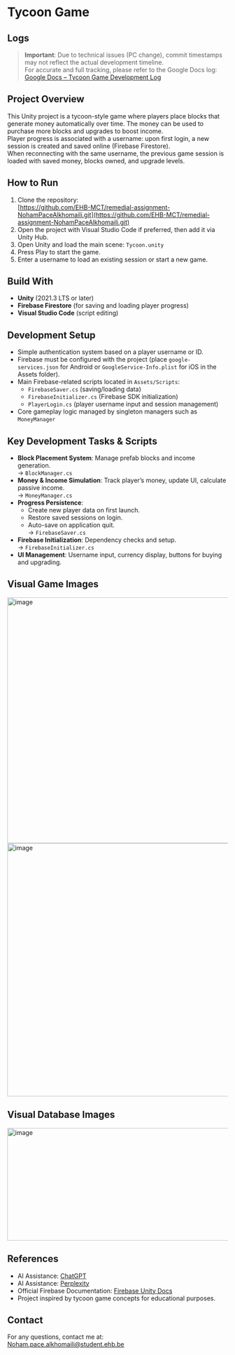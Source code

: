 # Tycoon Game

## Logs

> **Important**: Due to technical issues (PC change), commit timestamps may not reflect the actual development timeline.  
> For accurate and full tracking, please refer to the Google Docs log:  
> [Google Docs – Tycoon Game Development Log](https://docs.google.com/document/d/1NElGcj0J5hjg0HIZlMkiOmj4OHkhI3ppi2XzSE5LUGs/edit?usp=sharing)

## Project Overview

This Unity project is a tycoon-style game where players place blocks that generate money automatically over time. The money can be used to purchase more blocks and upgrades to boost income.  
Player progress is associated with a username: upon first login, a new session is created and saved online (Firebase Firestore).  
When reconnecting with the same username, the previous game session is loaded with saved money, blocks owned, and upgrade levels.

## How to Run

1. Clone the repository:  
   [https://github.com/EHB-MCT/remedial-assignment-NohamPaceAlkhomaili.git](https://github.com/EHB-MCT/remedial-assignment-NohamPaceAlkhomaili.git)  
2. Open the project with Visual Studio Code if preferred, then add it via Unity Hub.  
3. Open Unity and load the main scene: `Tycoon.unity`  
4. Press Play to start the game.  
5. Enter a username to load an existing session or start a new game.

## Build With

- **Unity** (2021.3 LTS or later)  
- **Firebase Firestore** (for saving and loading player progress)  
- **Visual Studio Code** (script editing)

## Development Setup

- Simple authentication system based on a player username or ID.  
- Firebase must be configured with the project (place `google-services.json` for Android or `GoogleService-Info.plist` for iOS in the Assets folder).  
- Main Firebase-related scripts located in `Assets/Scripts`:  
    - `FirebaseSaver.cs` (saving/loading data)  
    - `FirebaseInitializer.cs` (Firebase SDK initialization)  
    - `PlayerLogin.cs` (player username input and session management)  
- Core gameplay logic managed by singleton managers such as `MoneyManager`

## Key Development Tasks & Scripts

- **Block Placement System**: Manage prefab blocks and income generation.  
  → `BlockManager.cs`  
- **Money & Income Simulation**: Track player’s money, update UI, calculate passive income.  
  → `MoneyManager.cs`  
- **Progress Persistence**:  
  - Create new player data on first launch.  
  - Restore saved sessions on login.  
  - Auto-save on application quit.  
  → `FirebaseSaver.cs`  
- **Firebase Initialization**: Dependency checks and setup.  
  → `FirebaseInitializer.cs`  
- **UI Management**: Username input, currency display, buttons for buying and upgrading.

## Visual Game Images

<img width="1019" height="561" alt="image" src="https://github.com/user-attachments/assets/27c29134-4b30-4b8e-b46e-c65859800ca0" />
<img width="1048" height="578" alt="image" src="https://github.com/user-attachments/assets/6d1b5a5d-8a98-4e1d-988c-44e12a656832" />


## Visual Database Images

<img width="2086" height="257" alt="image" src="https://github.com/user-attachments/assets/6c81e820-990d-423e-ad04-bac568dd9f81" />


## References

- AI Assistance: [ChatGPT](https://chatgpt.com/share/68a25d22-e0e8-8004-8362-b2158670a8b6)  
- AI Assistance: [Perplexity](https://www.perplexity.ai/search/j-ai-u-une-conversation-avec-c-SIkkQsxvQYiGygMFEIXP8Q)  
- Official Firebase Documentation: [Firebase Unity Docs](https://firebase.google.com/docs/)  
- Project inspired by tycoon game concepts for educational purposes.

## Contact

For any questions, contact me at:  
[Noham.pace.alkhomaili@student.ehb.be](mailto:Noham.pace.alkhomaili@student.ehb.be)
